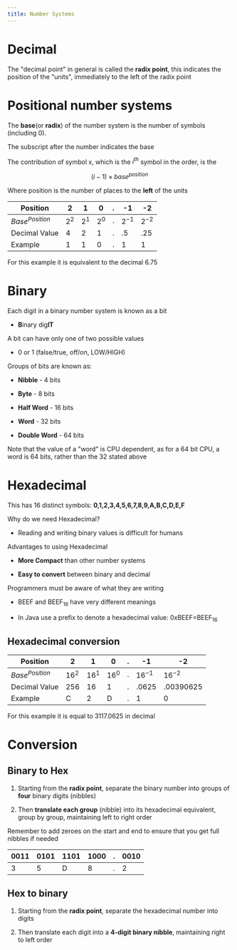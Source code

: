 ```yaml
---
title: Number Systems
---
```


# Decimal

The "decimal point" in general is called the **radix point**, this
indicates the position of the "units", immediately to the left of the
radix point

# Positional number systems

The **base**(or **radix**) of the number system is the number of symbols
(including 0).

The subscript after the number indicates the base

The contribution of symbol x, which is the $i^{th}$ symbol in the order,
is the

$$
(i-1)\times base^{position}
$$

Where position is the number of
places to the **left** of the units

| Position          | 2     | 1     | 0     | .   | -1       | -2       |
| ----------------- | ----- | ----- | ----- | --- | -------- | -------- |
| $Base^{Position}$ | $2^2$ | $2^1$ | $2^0$ | .   | $2^{-1}$ | $2^{-2}$ |
| Decimal Value     | 4     | 2     | 1     | .   | .5       | .25      |
| Example           | 1     | 1     | 0     | .   | 1        | 1        |

For this example it is equivalent to the decimal 6.75

# Binary

Each digit in a binary number system is known as a bit

- **B**inary dig**IT**

A bit can have only one of two possible values

- 0 or 1 (false/true, off/on, LOW/HIGH)

Groups of bits are known as:

- **Nibble** - 4 bits

- **Byte** - 8 bits

- **Half Word** - 16 bits

- **Word** - 32 bits

- **Double Word** - 64 bits

Note that the value of a "word" is CPU dependent, as for a 64 bit CPU,
a word is 64 bits, rather than the 32 stated above

# Hexadecimal

This has 16 distinct symbols: **0,1,2,3,4,5,6,7,8,9,A,B,C,D,E,F**

Why do we need Hexadecimal?

- Reading and writing binary values is difficult for humans

Advantages to using Hexadecimal

- **More Compact** than other number systems

- **Easy to convert** between binary and decimal

Programmers must be aware of what they are writing

- BEEF and BEEF$_{16}$ have very different meanings

- In Java use a prefix to denote a hexadecimal value:
  0xBEEF=BEEF$_{16}$

## Hexadecimal conversion

| Position          | 2      | 1      | 0      | .   | -1        | -2        |
| ----------------- | ------ | ------ | ------ | --- | --------- | --------- |
| $Base^{Position}$ | $16^2$ | $16^1$ | $16^0$ | .   | $16^{-1}$ | $16^{-2}$ |
| Decimal Value     | 256    | 16     | 1      | .   | .0625     | .00390625 |
| Example           | C      | 2      | D      | .   | 1         | 0         |

For this example it is equal to 3117.0625 in decimal

# Conversion

## Binary to Hex

1.  Starting from the **radix point**, separate the binary number into
    groups of **four** binary digits (nibbles)

2.  Then **translate each group** (nibble) into its hexadecimal
    equivalent, group by group, maintaining left to right order

Remember to add zeroes on the start and end to ensure that you get full
nibbles if needed

| 0011 | 0101 | 1101 | 1000 | .   | 0010 |
| ---- | ---- | ---- | ---- | --- | ---- |
| 3    | 5    | D    | 8    | .   | 2    |

## Hex to binary

1.  Starting from the **radix point**, separate the hexadecimal number
    into digits

2.  Then translate each digit into a **4-digit binary nibble**,
    maintaining right to left order
